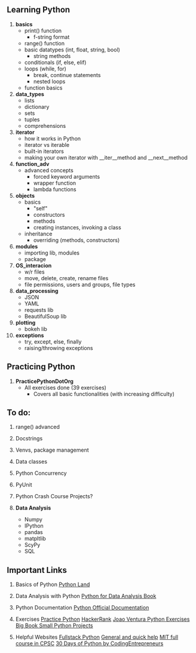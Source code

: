 ## **Learning Python**
1. **basics**
    - print() function
        - f-string format
    - range() function
    - basic datatypes (int, float, string, bool)
        - string methods
    - conditionals (if, else, elif)
    - loops (while, for)
        - break, continue statements
        - nested loops
    - function basics
2. **data_types**
    - lists
    - dictionary
    - sets
    - tuples
    - comprehensions
3. **iterator**
    - how it works in Python
    - iterator vs iterable
    - built-in iterators
    - making your own iterator with __iter__method and __next__method
4. **function_adv**
    - advanced concepts
        - forced keyword arguments
        - wrapper function
        - lambda functions
5. **objects**
    - basics
        - "self"
        - constructors
        - methods
        - creating instances, invoking a class
    - inheritance
        - overriding (methods, constructors)
6. **modules**
    - importing lib, modules
    - package
7. **OS_interacion**
    - w/r files
    - move, delete, create, rename files
    - file permissions, users and groups, file types
8. **data_processing**
    - JSON
    - YAML
    - requests lib
    - BeautifulSoup lib
9. **plotting**
    - bokeh lib
10. **exceptions**
    - try, except, else, finally
    - raising/throwing exceptions
    
## **Practicing Python**
1. **PracticePythonDotOrg**
    - All exercises done (39 exercises)
        - Covers all basic functionalities (with increasing difficulty) 
       
## **To do:**
1. range() advanced
2. Docstrings
3. Venvs, package management
4. Data classes
5. Python Concurrency
6. PyUnit
7. Python Crash Course Projects?

8. **Data Analysis**
    - Numpy
    - IPython
    - pandas
    - matpltlib
    - ScyPy
    - SQL

## **Important Links**
1. Basics of Python
    [Python Land](https://python.land)

2. Data Analysis with Python
    [Python for Data Analysis Book](https://www.cin.ufpe.br/~embat/Python%20for%20Data%20Analysis.pdf)

3. Python Documentation
    [Python Official Documentation](https://docs.python.org/3/tutorial/index.html)

4. Exercises
    [Practice Python](https://www.practicepython.org/)
    [HackerRank](https://www.hackerrank.com/domains/python)
    [Joao Ventura Python Exercises](https://joaoventura.net/static/files/python_exercises_book.pdf)
    [Big Book Small Python Projects](https://edu.anarcho-copy.org/Programming%20Languages/Python/BigBookSmallPythonProjects.pdf)

5. Helpful Websites
    [Fullstack Python](https://www.fullstackpython.com/table-of-contents.html)
    [General and quick help](https://www.w3schools.com/python/)
    [MIT full course in CPSC](https://ocw.mit.edu/search/?l=Undergraduate&s=department_course_numbers.sort_coursenum&t=Computer%20Science)
    [30 Days of Python by CodingEntrepreneurs](https://www.youtube.com/playlist?list=PLEsfXFp6DpzQjDBvhNy5YbaBx9j-ZsUe6 )
        


